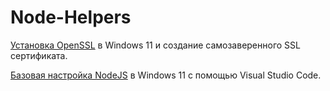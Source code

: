 # Node-Helpers  

[Установка OpenSSL](https://github.com/ABWEBIT/Node-Helpers/blob/main/OpenSSL/OpenSSL.md) в Windows 11 и создание самозаверенного SSL сертификата.

[Базовая настройка NodeJS](https://github.com/ABWEBIT/node-helpers/blob/main/node-start/node-start.md) в Windows 11 с помощью Visual Studio Code. 
